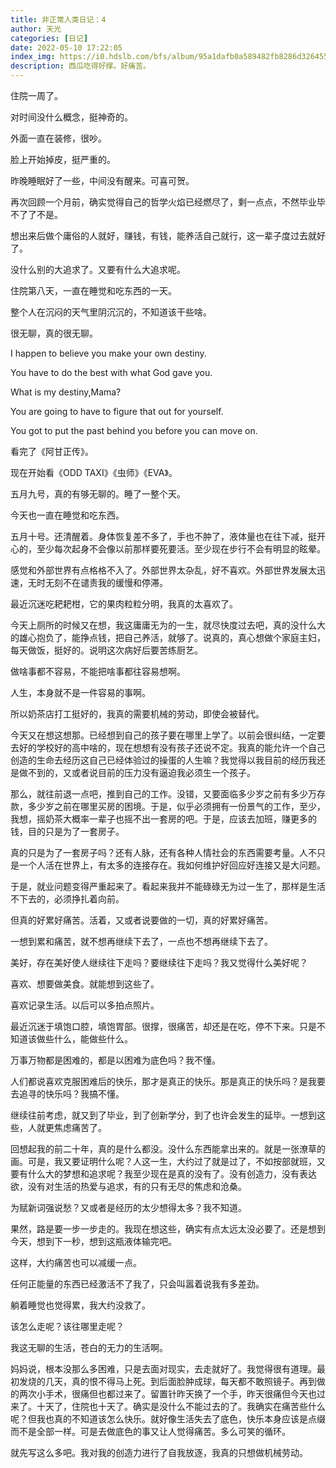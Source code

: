 ```yaml
---
title: 非正常人类日记：4
author: 天光
categories: [日记]
date: 2022-05-10 17:22:05
index_img: https://i0.hdslb.com/bfs/album/95a1dafb0a589482fb8286d326455b1ebaa7712f.png@600w.webp
description: 西瓜吃得好撑。好痛苦。
---
```


住院一周了。

对时间没什么概念，挺神奇的。

外面一直在装修，很吵。

脸上开始掉皮，挺严重的。

昨晚睡眠好了一些，中间没有醒来。可喜可贺。

再次回顾一个月前，确实觉得自己的哲学火焰已经燃尽了，剩一点点，不然毕业毕不了了不是。

想出来后做个庸俗的人就好，赚钱，有钱，能养活自己就行，这一辈子度过去就好了。

没什么别的大追求了。又要有什么大追求呢。

住院第八天，一直在睡觉和吃东西的一天。

整个人在沉闷的天气里阴沉沉的，不知道该干些啥。

很无聊，真的很无聊。

I happen to believe you make your own destiny.

You have to do the best with what God gave you.

What is my destiny,Mama?

You are going to have to figure that out for yourself.

You got to put the past behind you before you can move on.

看完了《阿甘正传》。

现在开始看《ODD TAXI》《虫师》《EVA》。

五月九号，真的有够无聊的。睡了一整个天。

今天也一直在睡觉和吃东西。

五月十号。还清醒着。身体恢复差不多了，手也不肿了，液体量也在往下减，挺开心的，至少每次起身不会像以前那样要死要活。至少现在步行不会有明显的眩晕。

感觉和外部世界有点格格不入了。外部世界太杂乱，好不喜欢。外部世界发展太迅速，无时无刻不在谴责我的缓慢和停滞。

最近沉迷吃耙耙柑，它的果肉粒粒分明，我真的太喜欢了。

今天上厕所的时候又在想，我这庸庸无为的一生，就尽快度过去吧，真的没什么大的雄心抱负了，能挣点钱，把自己养活，就够了。说真的，真心想做个家庭主妇，每天做饭，挺好的。说明这次病好后要苦练厨艺。

做啥事都不容易，不能把啥事都往容易想啊。

人生，本身就不是一件容易的事啊。

所以奶茶店打工挺好的，我真的需要机械的劳动，即使会被替代。

今天又在想这想那。已经想到自己的孩子要在哪里上学了。以前会很纠结，一定要去好的学校好的高中啥的，现在想想有没有孩子还说不定。我真的能允许一个自己创造的生命去经历这自己已经体验过的操蛋的人生嘛？我觉得以我目前的经历我还是做不到的，又或者说目前的压力没有逼迫我必须生一个孩子。

那么，就往前退一点吧，推到自己的工作。没错，又要面临多少岁之前有多少万存款，多少岁之前在哪里买房的困境。于是，似乎必须拥有一份景气的工作，至少，我想，摇奶茶大概率一辈子也摇不出一套房的吧。于是，应该去加班，赚更多的钱，目的只是为了一套房子。

真的只是为了一套房子吗？还有人脉，还有各种人情社会的东西需要考量。人不只是一个人活在世界上，有太多的连接存在。我如何维护好回应好连接又是大问题。

于是，就业问题变得严重起来了。看起来我并不能碌碌无为过一生了，那样是生活不下去的，必须挣扎着向前。

但真的好累好痛苦。活着，又或者说要做的一切，真的好累好痛苦。

一想到累和痛苦，就不想再继续下去了，一点也不想再继续下去了。

美好，存在美好使人继续往下走吗？要继续往下走吗？我又觉得什么美好呢？

喜欢、想要做美食。就能想到这些了。

喜欢记录生活。以后可以多拍点照片。

最近沉迷于填饱口腔，填饱胃部。很撑，很痛苦，却还是在吃，停不下来。只是不知道该做些什么，能做些什么。

万事万物都是困难的，都是以困难为底色吗？我不懂。

人们都说喜欢克服困难后的快乐，那才是真正的快乐。那是真正的快乐吗？是我要去追寻的快乐吗？我搞不懂。

继续往前考虑，就又到了毕业，到了创新学分，到了也许会发生的延毕。一想到这些，人就更焦虑痛苦了。

回想起我的前二十年，真的是什么都没。没什么东西能拿出来的。就是一张潦草的画。可是，我又要证明什么呢？人这一生，大约过了就是过了，不如按部就班，又要有什么大的梦想和追求呢？我至少现在是真的没有了。没有创造力，没有表达欲，没有对生活的热爱与追求，有的只有无尽的焦虑和沧桑。

为赋新词强说愁？又或者是经历的太少想得太多？我不知道。

果然，路是要一步一步走的。我现在想这些，确实有点太远太没必要了。还是想到今天，想到下一秒，想到这瓶液体输完吧。

这样，大约痛苦也可以减缓一点。

任何正能量的东西已经激活不了我了，只会叫嚣着说我有多差劲。

躺着睡觉也觉得累，我大约没救了。

该怎么走呢？该往哪里走呢？

我这无聊的生活，苍白的无力的生活啊。

妈妈说，根本没那么多困难，只是去面对现实，去走就好了。我觉得很有道理。最初发烧的几天，真的恨不得马上死。到后面脸肿成球，每天都不敢照镜子。再到做的两次小手术，很痛但也都过来了。留置针昨天换了一个手，昨天很痛但今天也过来了。十天了，住院也十天了。确实是没什么不能过去的了。我确实在痛苦些什么呢？但我也真的不知道该怎么快乐。就好像生活失去了底色，快乐本身应该是点缀而不是全部一样。可是去做底色的事又让人觉得痛苦。多么可笑的循环。

就先写这么多吧。我对我的创造力进行了自我放逐，我真的只想做机械劳动。